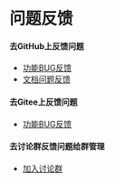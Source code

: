 # 问题反馈


#### 去GitHub上反馈问题

* [功能BUG反馈](https://github.com/easyj-projects/easyj/issues/new)
* [文档问题反馈](https://github.com/easyj-projects/easyj-projects.github.io/issues/new)


#### 去Gitee上反馈问题

* [功能BUG反馈](https://gitee.com/easyj-projects/easyj/issues/new)


#### 去讨论群反馈问题给群管理

* [加入讨论群](discussion.md)
